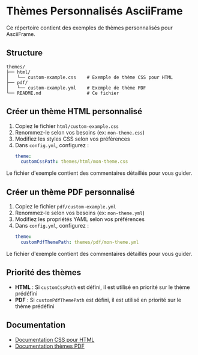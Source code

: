 # Thèmes Personnalisés AsciiFrame

Ce répertoire contient des exemples de thèmes personnalisés pour AsciiFrame.

## Structure

```
themes/
├── html/
│   └── custom-example.css    # Exemple de thème CSS pour HTML
├── pdf/
│   └── custom-example.yml    # Exemple de thème PDF
└── README.md                 # Ce fichier
```

## Créer un thème HTML personnalisé

1. Copiez le fichier `html/custom-example.css`
2. Renommez-le selon vos besoins (ex: `mon-theme.css`)
3. Modifiez les styles CSS selon vos préférences
4. Dans `config.yml`, configurez :
   ```yaml
   theme:
     customCssPath: themes/html/mon-theme.css
   ```

Le fichier d'exemple contient des commentaires détaillés pour vous guider.

## Créer un thème PDF personnalisé

1. Copiez le fichier `pdf/custom-example.yml`
2. Renommez-le selon vos besoins (ex: `mon-theme.yml`)
3. Modifiez les propriétés YAML selon vos préférences
4. Dans `config.yml`, configurez :
   ```yaml
   theme:
     customPdfThemePath: themes/pdf/mon-theme.yml
   ```

Le fichier d'exemple contient des commentaires détaillés pour vous guider.

## Priorité des thèmes

- **HTML** : Si `customCssPath` est défini, il est utilisé en priorité sur le thème prédéfini
- **PDF** : Si `customPdfThemePath` est défini, il est utilisé en priorité sur le thème prédéfini

## Documentation

- [Documentation CSS pour HTML](https://docs.asciidoctor.org/asciidoctor/latest/html-backend/stylesheet-modes/)
- [Documentation thèmes PDF](https://docs.asciidoctor.org/pdf-converter/latest/theme/)